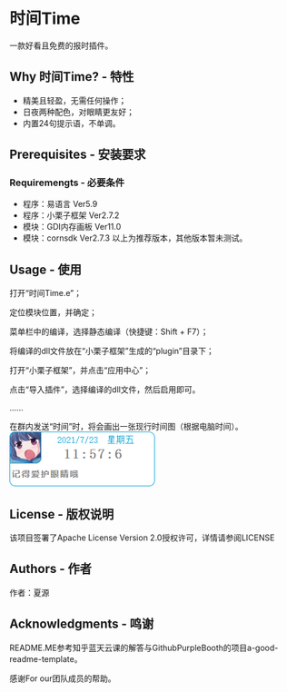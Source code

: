 # 时间Time
一款好看且免费的报时插件。
## Why 时间Time? - 特性
* 精美且轻盈，无需任何操作；
* 日夜两种配色，对眼睛更友好；
* 内置24句提示语，不单调。
## Prerequisites - 安装要求
### Requiremengts - 必要条件
* 程序：易语言 Ver5.9
* 程序：小栗子框架 Ver2.7.2
* 模块：GDI内存画板 Ver11.0
* 模块：cornsdk Ver2.7.3
以上为推荐版本，其他版本暂未测试。
## Usage - 使用
打开“时间Time.e”；

定位模块位置，并确定；

菜单栏中的编译，选择静态编译（快捷键：Shift + F7）；

将编译的dll文件放在“小栗子框架”生成的“plugin”目录下；

打开“小栗子框架”，并点击“应用中心”；

点击“导入插件”，选择编译的dll文件，然后启用即可。

......

在群内发送“时间”时，将会画出一张现行时间图（根据电脑时间）。
![演示图](./image.jpg)
## License - 版权说明
该项目签署了Apache License Version 2.0授权许可，详情请参阅LICENSE
## Authors - 作者
作者：夏源
## Acknowledgments - 鸣谢
README.ME参考知乎蓝天云课的解答与GithubPurpleBooth的项目a-good-readme-template。

感谢For our团队成员的帮助。
